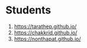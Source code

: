 # Students

1. https://tarathep.github.io/
2. https://chakkrid.github.io/
3. https://nonthapat.github.io/
